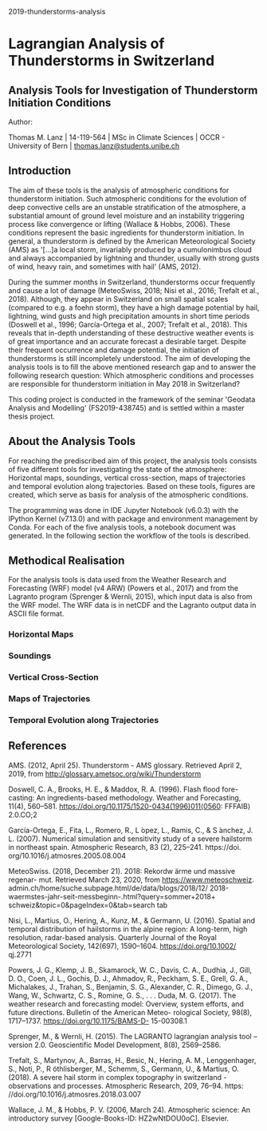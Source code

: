 2019-thunderstorms-analysis

# Lagrangian Analysis of Thunderstorms in Switzerland
## Analysis Tools for Investigation of Thunderstorm Initiation Conditions

Author:

Thomas M. Lanz | 14-119-564 | MSc in Climate Sciences | OCCR - University of Bern | thomas.lanz@students.unibe.ch

## Introduction
The aim of these tools is the analysis of atmospheric conditions for thunderstorm initiation. Such atmospheric conditions for the evolution of deep convective cells are an unstable stratification of the atmosphere, a substantial amount of ground level moisture and an instability triggering process like convergence or lifting (Wallace & Hobbs, 2006). These conditions represent the basic ingredients for thunderstorm initiation. In general, a thunderstorm is defined by the American Meteorological Society (AMS) as '[...]a local storm, invariably produced by a cumulonimbus cloud and always accompanied by lightning and thunder, usually with strong gusts of wind, heavy rain, and sometimes with hail' (AMS, 2012).

During the summer months in Switzerland, thunderstorms occur frequently and cause a lot of damage (MeteoSwiss, 2018; Nisi et al., 2016; Trefalt et al., 2018). Although, they appear in Switzerland on small spatial scales (compared to e.g. a foehn storm), they have a high damage potential by hail, lightning, wind gusts and high precipitation amounts in short time periods (Doswell et al., 1996; García-Ortega et al., 2007; Trefalt et al., 2018). This reveals that in-depth understanding of these destructive weather events is of great importance and an accurate forecast a desirable target. Despite their frequent occurrence and damage potential, the initiation of thunderstorms is still incompletely understood. The aim of developing the analysis tools is to fill the above mentioned research gap and to answer the following research question: 
Which atmospheric conditions and processes are responsible for thunderstorm initiation in May 2018 in Switzerland?

This coding project is conducted in the framework of the seminar 'Geodata Analysis and Modelling' (FS2019-438745) and is settled within a master thesis project.

## About the Analysis Tools
For reaching the prediscribed aim of this project, the analysis tools consists of five different tools for investigating the state of the atmosphere: Horizontal maps, soundings, vertical cross-section, maps of trajectories and temporal evolution along trajectories. Based on these tools, figures are created, which serve as basis for analysis of the atmospheric conditions.

The programming was done in IDE Jupyter Notebook (v6.0.3) with the IPython Kernel (v7.13.0) and with package and environment management by Conda. For each of the five analysis tools, a notebook document was generated. In the following section the workflow of the tools is described.

## Methodical Realisation
For the analysis tools is data used from the Weather Research and Forecasting (WRF) model (v4 ARW) (Powers et al., 2017) and from the Lagranto program (Sprenger & Wernli, 2015), which input data is also from the WRF model. The WRF data is in netCDF and the Lagranto output data in ASCII file format. 

### Horizontal Maps

### Soundings

### Vertical Cross-Section

### Maps of Trajectories

### Temporal Evolution along Trajectories

## References
AMS. (2012, April 25). Thunderstorm - AMS glossary. Retrieved April 2, 2019, from http://glossary.ametsoc.org/wiki/Thunderstorm

Doswell, C. A., Brooks, H. E., & Maddox, R. A. (1996). Flash flood fore- casting: An ingredients-based methodology. Weather and Forecasting, 11(4), 560–581. https://doi.org/10.1175/1520-0434(1996)011⟨0560: FFFAIB⟩2.0.CO;2

García-Ortega, E., Fita, L., Romero, R., L ́opez, L., Ramis, C., & S ́anchez, J. L. (2007). Numerical simulation and sensitivity study of a severe hailstorm in northeast spain. Atmospheric Research, 83 (2), 225–241. https://doi. org/10.1016/j.atmosres.2005.08.004

MeteoSwiss. (2018, December 21). 2018: Rekordw ̈arme und massive regenar- mut. Retrieved March 23, 2020, from https://www.meteoschweiz. admin.ch/home/suche.subpage.html/de/data/blogs/2018/12/ 2018-waermstes-jahr-seit-messbeginn-.html?query=sommer+2018+ schweiz&topic=0&pageIndex=0&tab=search tab

Nisi, L., Martius, O., Hering, A., Kunz, M., & Germann, U. (2016). Spatial and temporal distribution of hailstorms in the alpine region: A long-term, high resolution, radar-based analysis. Quarterly Journal of the Royal Meteorological Society, 142(697), 1590–1604. https://doi.org/10.1002/ qj.2771

Powers, J. G., Klemp, J. B., Skamarock, W. C., Davis, C. A., Dudhia, J., Gill, D. O., Coen, J. L., Gochis, D. J., Ahmadov, R., Peckham, S. E., Grell, G. A., Michalakes, J., Trahan, S., Benjamin, S. G., Alexander, C. R., Dimego, G. J., Wang, W., Schwartz, C. S., Romine, G. S., . . . Duda, M. G. (2017). The weather research and forecasting model: Overview, system efforts, and future directions. Bulletin of the American Meteo- rological Society, 98(8), 1717–1737. https://doi.org/10.1175/BAMS-D- 15-00308.1

Sprenger, M., & Wernli, H. (2015). The LAGRANTO lagrangian analysis tool – version 2.0. Geoscientific Model Development, 8(8), 2569–2586.

Trefalt, S., Martynov, A., Barras, H., Besic, N., Hering, A. M., Lenggenhager, S., Noti, P., R ̈othlisberger, M., Schemm, S., Germann, U., & Martius, O. (2018). A severe hail storm in complex topography in switzerland - observations and processes. Atmospheric Research, 209, 76–94. https: //doi.org/10.1016/j.atmosres.2018.03.007

Wallace, J. M., & Hobbs, P. V. (2006, March 24). Atmospheric science: An introductory survey [Google-Books-ID: HZ2wNtDOU0oC]. Elsevier.
